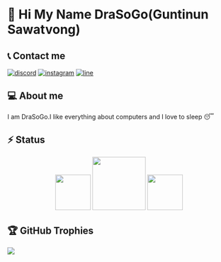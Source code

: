 # 👋 Hi My Name DraSoGo(Guntinun Sawatvong)

## 📞 Contact me

[![discord](https://img.shields.io/badge/Discord-5865F2?style=flat&logo=Discord&logoColor=FFFFFF)][discord]
[![instagram](https://img.shields.io/badge/Instagram-E4405F?style=flat&logo=instagram&logoColor=FFFFFF)][instagram]
[![line](https://img.shields.io/badge/LINE-00C300?style=flat&logo=line&logoColor=FFFFFF)][line]

## 💻 About me

I am DraSoGo.I like everything about computers and I love to sleep 😴

## ⚡ Status

<div align="center">
  <img src = "https://github-readme-stats.vercel.app/api/top-langs/?username=DraSoGo&layout=compact&theme=midnight-purple" height="80">
  <img src = "https://github-readme-stats.vercel.app/api?username=DraSoGo&show_icons=true&theme=midnight-purple" height="120">
  <img src = "https://github-readme-stats.vercel.app/api/pin/?username=DraSoGo&repo=MY-CODE-CP&theme=midnight-purple&show_owner)](https://github.com/DraSoGo/MY-CODE-CP" height="80">
</div>

## 🏆 GitHub Trophies

![](https://github-profile-trophy.vercel.app/?username=DraSoGo&theme=darkhub&no-frame=false&no-bg=false&margin-w=4)

[discord]:https://discordapp.com/users/738910545951850578
[instagram]:https://www.instagram.com/guntinun_sawatdeekub/
[line]:https://line.me/ti/p/~gungun4771
<!--
**DraSoGo/DraSoGo** is a ✨ _special_ ✨ repository because its `README.md` (this file) appears on your GitHub profile.

Here are some ideas to get you started:

- 🔭 I’m currently working on ...
- 🌱 I’m currently learning ...
- 👯 I’m looking to collaborate on ...
- 🤔 I’m looking for help with ...
- 💬 Ask me about ...
- 📫 How to reach me: ...
- 😄 Pronouns: ...
- ⚡ Fun fact: ...
-->

